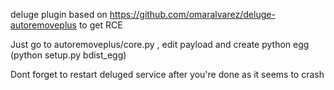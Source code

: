 deluge plugin based on https://github.com/omaralvarez/deluge-autoremoveplus to get RCE

Just go to autoremoveplus/core.py , edit payload and create python egg (python setup.py bdist_egg)

Dont forget to restart deluged service after you're done as it seems to crash

